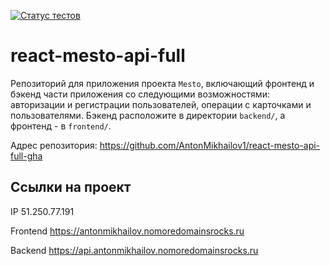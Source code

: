 [![Статус тестов](../../actions/workflows/tests.yml/badge.svg)](../../actions/workflows/tests.yml)

# react-mesto-api-full
Репозиторий для приложения проекта `Mesto`, включающий фронтенд и бэкенд части приложения со следующими возможностями: авторизации и регистрации пользователей, операции с карточками и пользователями. Бэкенд расположите в директории `backend/`, а фронтенд - в `frontend/`. 
  
Адрес репозитория: https://github.com/AntonMikhailov1/react-mesto-api-full-gha

## Ссылки на проект

IP 51.250.77.191

Frontend https://antonmikhailov.nomoredomainsrocks.ru

Backend https://api.antonmikhailov.nomoredomainsrocks.ru